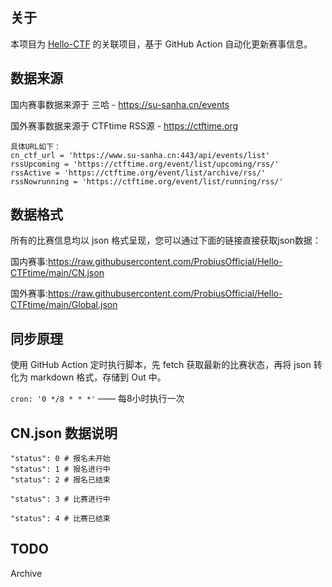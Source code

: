 ## 关于

本项目为 [Hello-CTF](https://github.com/ProbiusOfficial/Hello-CTF) 的关联项目，基于 GitHub Action 自动化更新赛事信息。  

## 数据来源

国内赛事数据来源于 三哈 - https://su-sanha.cn/events

国外赛事数据来源于 CTFtime RSS源 - https://ctftime.org

```
具体URL如下：
cn_ctf_url = 'https://www.su-sanha.cn:443/api/events/list'
rssUpcoming = 'https://ctftime.org/event/list/upcoming/rss/'
rssActive = 'https://ctftime.org/event/list/archive/rss/'
rssNowrunning = 'https://ctftime.org/event/list/running/rss/'
```

## 数据格式

所有的比赛信息均以 json 格式呈现，您可以通过下面的链接直接获取json数据：

国内赛事:https://raw.githubusercontent.com/ProbiusOfficial/Hello-CTFtime/main/CN.json

国外赛事:https://raw.githubusercontent.com/ProbiusOfficial/Hello-CTFtime/main/Global.json

## 同步原理

使用 GitHub Action 定时执行脚本，先 fetch 获取最新的比赛状态，再将 json 转化为 markdown 格式，存储到 Out 中。

`cron: '0 */8 * * *'` —— 每8小时执行一次
## CN.json 数据说明
```
"status": 0 # 报名未开始
"status": 1 # 报名进行中
"status": 2 # 报名已结束

"status": 3 # 比赛进行中

"status": 4 # 比赛已结束
```

## TODO

Archive
